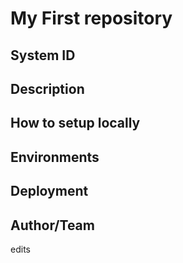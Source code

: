 # My First repository

## System ID 

## Description

## How to setup locally

## Environments

## Deployment

## Author/Team

edits
